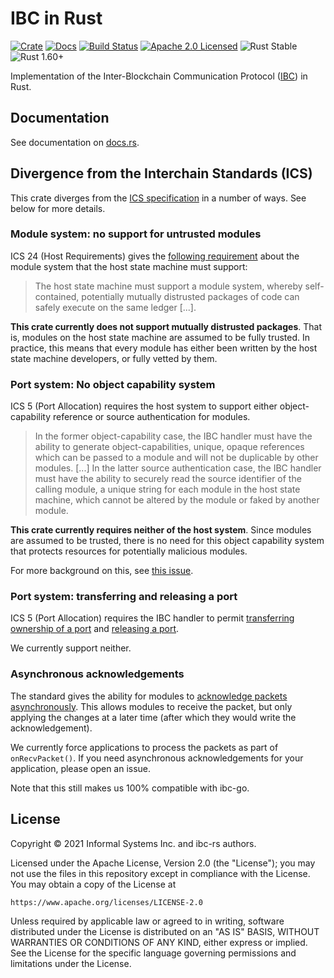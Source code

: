 # IBC in Rust

[![Crate][crate-image]][crate-link]
[![Docs][docs-image]][docs-link]
[![Build Status][build-image]][build-link]
[![Apache 2.0 Licensed][license-image]][license-link]
![Rust Stable][rustc-image]
![Rust 1.60+][rustc-version]

Implementation of the Inter-Blockchain Communication Protocol ([IBC]) in Rust.

## Documentation

See documentation on [docs.rs][docs-link].

## Divergence from the Interchain Standards (ICS)

This crate diverges from the [ICS specification](https://github.com/cosmos/ibc) in a number of ways. See below for more details.

### Module system: no support for untrusted modules

ICS 24 (Host Requirements) gives the [following requirement](https://github.com/cosmos/ibc/blob/master/spec/core/ics-024-host-requirements/README.md#module-system) about the module system that the host state machine must support:

> The host state machine must support a module system, whereby self-contained, potentially mutually distrusted packages of code can safely execute on the same ledger [...].

**This crate currently does not support mutually distrusted packages**. That is, modules on the host state machine are assumed to be fully trusted. In practice, this means that every module has either been written by the host state machine developers, or fully vetted by them.

### Port system: No object capability system

ICS 5 (Port Allocation) requires the host system to support either object-capability reference or source authentication for modules.

> In the former object-capability case, the IBC handler must have the ability to generate object-capabilities, unique, opaque references which can be passed to a module and will not be duplicable by other modules. [...]
> In the latter source authentication case, the IBC handler must have the ability to securely read the source identifier of the calling module, a unique string for each module in the host state machine, which cannot be altered by the module or faked by another module.

**This crate currently requires neither of the host system**. Since modules are assumed to be trusted, there is no need for this object capability system that protects resources for potentially malicious modules.

For more background on this, see [this issue](https://github.com/informalsystems/ibc-rs/issues/2159).

### Port system: transferring and releasing a port

ICS 5 (Port Allocation) requires the IBC handler to permit [transferring ownership of a port](https://github.com/cosmos/ibc/tree/master/spec/core/ics-005-port-allocation#transferring-ownership-of-a-port) and [releasing a port](https://github.com/cosmos/ibc/tree/master/spec/core/ics-005-port-allocation#releasing-a-port).

We currently support neither.

### Asynchronous acknowledgements
The standard gives the ability for modules to [acknowledge packets asynchronously](https://github.com/cosmos/ibc/tree/main/spec/core/ics-004-channel-and-packet-semantics#writing-acknowledgements). This allows modules to receive the packet, but only applying the changes at a later time (after which they would write the acknowledgement).

We currently force applications to process the packets as part of `onRecvPacket()`. If you need asynchronous acknowledgements for your application, please open an issue.

Note that this still makes us 100% compatible with ibc-go.

## License

Copyright © 2021 Informal Systems Inc. and ibc-rs authors.

Licensed under the Apache License, Version 2.0 (the "License"); you may not use the files in this repository except in compliance with the License. You may obtain a copy of the License at

    https://www.apache.org/licenses/LICENSE-2.0

Unless required by applicable law or agreed to in writing, software distributed under the License is distributed on an "AS IS" BASIS, WITHOUT WARRANTIES OR CONDITIONS OF ANY KIND, either express or implied. See the License for the specific language governing permissions and limitations under the License.

[//]: # (badges)

[crate-image]: https://img.shields.io/crates/v/ibc.svg
[crate-link]: https://crates.io/crates/ibc
[docs-image]: https://docs.rs/ibc/badge.svg
[docs-link]: https://docs.rs/ibc/
[build-image]: https://github.com/cosmos/ibc-rs/workflows/Rust/badge.svg
[build-link]: https://github.com/cosmos/ibc-rs/actions?query=workflow%3ARust
[license-image]: https://img.shields.io/badge/license-Apache2.0-blue.svg
[license-link]: https://github.com/cosmos/ibc-rs/blob/main/LICENSE
[rustc-image]: https://img.shields.io/badge/rustc-stable-blue.svg
[rustc-version]: https://img.shields.io/badge/rustc-1.60+-blue.svg

[//]: # (general links)

[IBC]: https://github.com/cosmos/ibc
